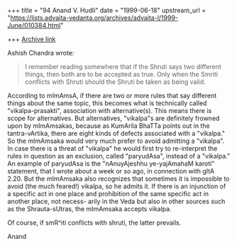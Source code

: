 +++
title = "94 Anand V. Hudli"
date = "1999-06-18"
upstream_url = "https://lists.advaita-vedanta.org/archives/advaita-l/1999-June/010384.html"

+++
[Archive link](https://lists.advaita-vedanta.org/archives/advaita-l/1999-June/010384.html)

Ashish Chandra <achandra at WNMAIL.WNDEV.ATT.COM> wrote:

>I remember reading somewhere that if the Shruti says two different things,
>then both are to be accepted as true. Only when the Smriti conflicts with
>Shruti should the Shruti be taken as being valid.


 According to mImAmsA, if there are two or more rules that say different
 things about the same topic, this becomes what is technically called
 "vikalpa-prasakti", association with alternative(s). This means there
 is scope for alternatives. But alternatives, "vikalpa"s are definitely
 frowned upon by mImAmsakas, because as KumArila BhaTTa points out in
 the tantra-vArtika, there are eight kinds of defects associated with
 a "vikalpa." So the mImAmsaka would very much prefer to avoid admitting
 a "vikalpa". In case there is a threat of "vikalpa" he would first try
 to re-interpret the rules in question as an exclusion, called "paryudAsa",
 instead of a "vikalpa." An example of paryudAsa is the "nAnuyAjeshhu
 ye-yajAmahaM karoti" statement, that I wrote about a week or so ago, in
 connection with gItA 2.20. But the mImAmsaka also recognizes that
 sometimes it is impossible to avoid (the much feared!) vikalpa, so he
 admits it. If there is an injunction of a specific act in one place
 and prohibition of the same specific act in another place, not necess-
 arily in the Veda but also in other sources such as the Shrauta-sUtras,
 the mImAmsaka accepts vikalpa.

 Of course, if smR^iti conflicts with shruti, the latter prevails.

 Anand

